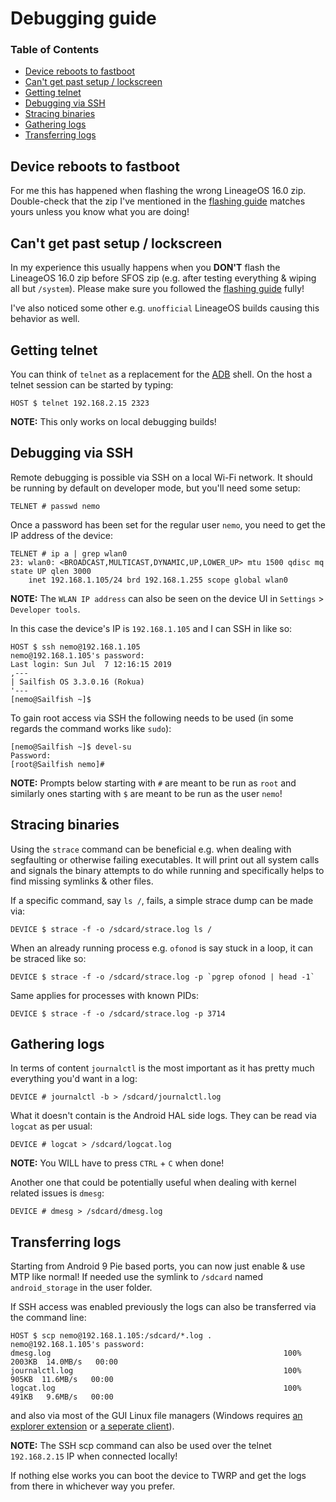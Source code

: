 # Debugging guide

### Table of Contents
* [Device reboots to fastboot](#device-reboots-to-fastboot)
* [Can't get past setup / lockscreen](#cant-get-past-setup-lockscreen)
* [Getting telnet](#getting-telnet)
* [Debugging via SSH](#debugging-via-ssh)
* [Stracing binaries](#stracing-binaries)
* [Gathering logs](#gathering-logs)
* [Transferring logs](#transferring-logs)

## Device reboots to fastboot

For me this has happened when flashing the wrong LineageOS 16.0 zip. Double-check that the zip I've mentioned in the [flashing guide](FLASHING.md#flashing-steps) matches yours unless you know what you are doing!

## Can't get past setup / lockscreen<a name="cant-get-past-setup-lockscreen"></a>

In my experience this usually happens when you **DON'T** flash the LineageOS 16.0 zip before SFOS zip (e.g. after testing everything & wiping all but `/system`). Please make sure you followed the [flashing guide](FLASHING.md) fully!

I've also noticed some other e.g. `unofficial` LineageOS builds causing this behavior as well.

## Getting telnet

You can think of `telnet` as a replacement for the [ADB](https://developer.android.com/studio/command-line/adb) shell. On the host a telnet session can be started by typing:
```
HOST $ telnet 192.168.2.15 2323
```

**NOTE:** This only works on local debugging builds!

## Debugging via SSH

Remote debugging is possible via SSH on a local Wi-Fi network. It should be running by default on developer mode, but you'll need some setup:
```
TELNET # passwd nemo
```

Once a password has been set for the regular user `nemo`, you need to get the IP address of the device:
```
TELNET # ip a | grep wlan0
23: wlan0: <BROADCAST,MULTICAST,DYNAMIC,UP,LOWER_UP> mtu 1500 qdisc mq state UP qlen 3000
    inet 192.168.1.105/24 brd 192.168.1.255 scope global wlan0
```
**NOTE:** The `WLAN IP address` can also be seen on the device UI in `Settings` > `Developer tools`.

In this case the device's IP is `192.168.1.105` and I can SSH in like so:
```
HOST $ ssh nemo@192.168.1.105
nemo@192.168.1.105's password: 
Last login: Sun Jul  7 12:16:15 2019
,---
| Sailfish OS 3.3.0.16 (Rokua)
'---
[nemo@Sailfish ~]$
```

To gain root access via SSH the following needs to be used (in some regards the command works like `sudo`):
```
[nemo@Sailfish ~]$ devel-su
Password:
[root@Sailfish nemo]#
```
**NOTE:** Prompts below starting with `#` are meant to be run as `root` and similarly ones starting with `$` are meant to be run as the user `nemo`!

## Stracing binaries

Using the `strace` command can be beneficial e.g. when dealing with segfaulting or otherwise failing executables. It will print out all system calls and signals the binary attempts to do while running and specifically helps to find missing symlinks & other files.

If a specific command, say `ls /`, fails, a simple strace dump can be made via:
```
DEVICE $ strace -f -o /sdcard/strace.log ls /
```

When an already running process e.g. `ofonod` is say stuck in a loop, it can be straced like so:
```
DEVICE $ strace -f -o /sdcard/strace.log -p `pgrep ofonod | head -1`
```

Same applies for processes with known PIDs:
```
DEVICE $ strace -f -o /sdcard/strace.log -p 3714
```

## Gathering logs

In terms of content `journalctl` is the most important as it has pretty much everything you'd want in a log:
```
DEVICE # journalctl -b > /sdcard/journalctl.log
```

What it doesn't contain is the Android HAL side logs. They can be read via `logcat` as per usual:
```
DEVICE # logcat > /sdcard/logcat.log
```
**NOTE:** You WILL have to press `CTRL` + `C` when done!

Another one that could be potentially useful when dealing with kernel related issues is `dmesg`:
```
DEVICE # dmesg > /sdcard/dmesg.log
```

## Transferring logs

Starting from Android 9 Pie based ports, you can now just enable & use MTP like normal! If needed use the symlink to `/sdcard` named `android_storage` in the user folder.

If SSH access was enabled previously the logs can also be transferred via the command line:
```
HOST $ scp nemo@192.168.1.105:/sdcard/*.log .
nemo@192.168.1.105's password: 
dmesg.log                                                    100% 2003KB  14.0MB/s   00:00
journalctl.log                                               100%  905KB  11.6MB/s   00:00
logcat.log                                                   100%  491KB   9.6MB/s   00:00
```
and also via most of the GUI Linux file managers (Windows requires [an explorer extension](http://swish-sftp.org/) or [a seperate client](https://winscp.net/eng/index.php)).

**NOTE:** The SSH scp command can also be used over the telnet `192.168.2.15` IP when connected locally!

If nothing else works you can boot the device to TWRP and get the logs from there in whichever way you prefer.
